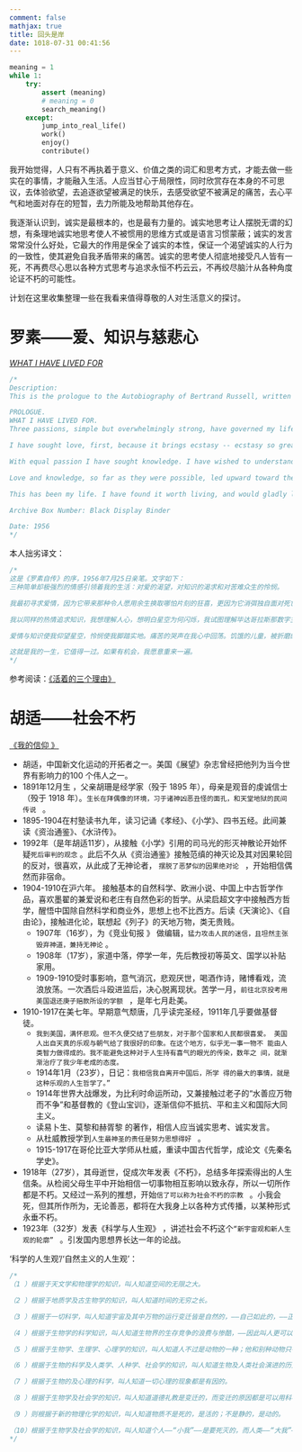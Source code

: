 ```yaml
---
comment: false
mathjax: true
title: 回头是岸
date: 1018-07-31 00:41:56
---
```


```python
meaning = 1
while 1:
    try:
        assert (meaning)
        # meaning = 0
        search_meaning()
    except:
        jump_into_real_life()
        work()
        enjoy()
        contribute()
```

我开始觉得，人只有不再执着于意义、价值之类的词汇和思考方式，才能去做一些实在的事情，才能融入生活。人应当甘心于局限性，同时欣赏存在本身的不可思议，去体验欲望，去追逐欲望被满足的快乐，去感受欲望不被满足的痛苦，去心平气和地面对存在的短暂，去力所能及地帮助其他存在。

我逐渐认识到，诚实是最根本的，也是最有力量的。诚实地思考让人摆脱无谓的幻想，有条理地诚实地思考使人不被惯用的思维方式或是语言习惯蒙蔽；诚实的发言常常没什么好处，它最大的作用是保全了诚实的本性，保证一个渴望诚实的人行为的一致性，使其避免自我矛盾带来的痛苦。诚实的思考使人彻底地接受凡人皆有一死，不再费尽心思以各种方式思考与追求永恒不朽云云，不再绞尽脑汁从各种角度论证不朽的可能性。

计划在这里收集整理一些在我看来值得尊敬的人对生活意义的探讨。

# 罗素——爱、知识与慈悲心

 *[WHAT I HAVE LIVED FOR](https://www.humanities.mcmaster.ca/~bertrand/misc.html)*    

```c
/*
Description: 
This is the prologue to the Autobiography of Bertrand Russell, written on 25 July 1956 in his own hand. The text follows:

PROLOGUE.
WHAT I HAVE LIVED FOR.
Three passions, simple but overwhelmingly strong, have governed my life: the longing for love, the search for knowledge, and unbearable pity for the suffering of mankind. These passions, like great winds, have blown me hither and thither, in a wayward course, over a deep ocean of anguish, reaching to the very verge of despair.

I have sought love, first, because it brings ecstasy -- ecstasy so great that I would often have sacrificed all the rest of life for a few hours of this joy. I have sought it, next, because it relieves loneliness -- that terrible loneliness in which one shivering consciousness looks over the rim of the world into the cold unfathomable lifeless abyss. I have sought it, finally, because in the union of love I have seen, in a mystic miniature, the prefiguring vision of the heaven that saints and poets have imagined. This is what I sought, and though it might seem too good for human life, this is what -- at last -- I have found.

With equal passion I have sought knowledge. I have wished to understand the hearts of men. I have wished to know why the stars shine. And I have tried to apprehend the Pythagorean power by which number holds sway above the flux. A little of this, but not much, I have achieved.

Love and knowledge, so far as they were possible, led upward toward the heavens. But always pity brought me back to earth. Echoes of cries of pain reverberate in my heart. Children in famine, victims tortured by oppressors, helpless old people a hated burden to their sons, and the whole world of loneliness, poverty, and pain make a mockery of what human life should be. I long to alleviate the evil, but I cannot, and I too suffer.

This has been my life. I have found it worth living, and would gladly live it again if the chance were offered me.

Archive Box Number: Black Display Binder

Date: 1956
*/
```

本人拙劣译文： 

```c
/* 
这是《罗素自传》的序，1956年7月25日亲笔。文字如下：
三种简单却极强烈的情感引领着我的生活：对爱的渴望，对知识的渴求和对苦难众生的怜悯。

我最初寻求爱情，因为它带来那种令人愿用余生换取哪怕片刻的狂喜，更因为它消弭独自面对死亡的孤寂。我从爱情中看到诗人们描绘的天堂，听起来有些夸张，但的确如我所见。

我以同样的热情追求知识，我想理解人心，想明白星空为何闪烁，我试图理解毕达哥拉斯那数字主宰一切的力量。我所得不多，但聊胜于无。

爱情与知识使我仰望星空，怜悯使我脚踏实地。痛苦的哭声在我心中回荡。饥饿的儿童，被折磨的受压迫者，子孙不孝的无望老人，和整个由孤独、贫穷和苦难构成的世界，无一不是对人类命运的嘲讽。我想要普渡众生，但实际上做不到，因为我也正受着苦难。

这就是我的一生，它值得一过。如果有机会，我愿意重来一遍。
*/
```

参考阅读：[《活着的三个理由》](http://www.ruanyifeng.com/blog/2011/10/what_I_have_lived_for.html) 

# 胡适——社会不朽

[《我的信仰 》](http://www.my285.com/xdmj/hushi/syrs/011.htm) 

- 胡适，中国新文化运动的开拓者之一。美国《展望》杂志曾经把他列为当今世界有影响力的100 个伟人之一。 
- 1891年12月生 ，父亲胡珊是经学家（殁于 1895 年），母亲是观音的虔诚信士（殁于 1918 年）。`生长在拜偶像的环境，习于诸神凶恶丑怪的面孔，和天堂地狱的民间传说 ` 。
- 1895-1904在村塾读书九年，读习记诵《孝经》、《小学》、四书五经。此间兼读《资治通鉴》、《水浒传》。
- 1992年（是年胡适11岁），从接触《小学》引用的司马光的形灭神散论开始怀疑`死后审判的观念` 。此后不久从《资治通鉴》接触范缜的神灭论及其对因果轮回的反对，很喜欢，从此成了无神论者， `摆脱了恶梦似的因果绝对论 ` ，开始相信偶然而非宿命。
- 1904-1910在沪六年。
  接触基本的自然科学、欧洲小说、中国上中古哲学作品，喜欢墨翟的兼爱说和老庄有自然色彩的哲学。从梁启超文字中接触西方哲学，醒悟中国除自然科学和商业外，思想上也不比西方。后读《天演论》、《自由论》，接触进化论，联想起《列子》的天地万物，类无贵贱。
  - 1907年（16岁），为《竞业旬报 》 做编辑，`猛力攻击人民的迷信，且坦然主张毁弃神道，兼持无神论` 。
  - 1908年（17岁），家道中落，停学一年，先后教授初等英文、国学以补贴家用。
  - 1909-1910受时事影响，意气消沉，悲观厌世，喝酒作诗，赌博看戏，流浪放荡。一次酒后斗殴进监后，决心脱离现状。苦学一月，`前往北京投考用美国退还庚子赔款所设的学额 ` ，是年七月赴美。
- 1910-1917在美七年。早期意气颓唐，几乎读完圣经，1911年几乎要做基督徒。
  - `我到美国，满怀悲观。但不久便交结了些朋友，对于那个国家和人民都很喜爱。 美国人出自天真的乐观与朝气给了我很好的印象。在这个地方，似乎无一事一物不 能由人类智力做得成的。我不能避免这种对于人生持有喜气的眼光的传染，数年之 间，就渐渐治疗了我少年老成的态度。 ` 
  - 1914年1月（23岁），日记：`我相信我自离开中国后，所学 得的最大的事情，就是这种乐观的人生哲学了。” ` 
  - 1914年世界大战爆发，为比利时命运所动，又兼接触过老子的“水善应万物而不争”和基督教的《登山宝训》，逐渐信仰不抵抗、平和主义和国际大同主义。
  - 读易卜生、莫黎和赫胥黎 的著作，相信人应当诚实思考、诚实发言。
  - 从杜威教授学到`人生最神圣的责任是努力思想得好 ` 。
  - 1915-1917在哥伦比亚大学师从杜威，重读中国古代哲学，成论文《先秦名学史》。
- 1918年（27岁），其母逝世，促成次年发表《不朽》，总结多年探索得出的人生信条。从检阅父母生平中开始相信一切事物相互影响以致永存，所以一切所作都是不朽。又经过一系列的推想，开始`信了可以称为社会不朽的宗教 ` 。小我会死，但其所作所为，无论善恶，都将在大我身上以各种方式传播，以某种形式永垂不朽。
- 1923年（32岁）发表《科学与人生观》 ，讲述社会不朽这个`“新宇宙观和新人生观的轮廓” ` 。引发国内思想界长达一年的论战。

‘科学的人生观’/‘自然主义的人生观’：

```c
/*
（1 ）根据于天文学和物理学的知识，叫人知道空间的无限之大。

（2 ）根据于地质学及古生物学的知识，叫人知道时间的无穷之长。

（3 ）根据于一切科学，叫人知道宇宙及其中万物的运行变迁皆是自然的，——自己如此的，——正用不着什么超自然的主宰或造物者。

（4 ）根据于生物学的科学知识，叫人知道生物界的生存竞争的浪费与惨酷，——因此叫人更可以明白那“有好生之德”的主宰的假设是不能成立的。

（5 ）根据于生物学、生理学、心理学的知识，叫人知道人不过是动物的一种；他和别种动物只有程序的差异，并无种类的区别。

（6 ）根据于生物的科学及人类学、人种学、社会学的知识，叫人知道生物及人类社会演进的历史和演进的原因。

（7 ）根据于生物的及心理的科学，叫人知道一切心理的现象都是有因的。

（8 ）根据于生物学及社会学的知识，叫人知道道德礼教是变迁的，而变迁的原因都是可以用科学的方法寻求出来的。

（9 ）则根据于新的物理化学的知识，叫人知道物质不是死的，是活的；不是静的，是动的。

（10）根据于生物学及社会学的知识，叫人知道个人——“小我”——是要死灭的，而人类——“大我”——是不死的，不朽的；叫人知道“为全种万世而生活”就是宗教，就是最高的宗教。而那些替个人谋死后的“天堂”“净土”的宗教，乃是自私自利的宗教。
*/
```
